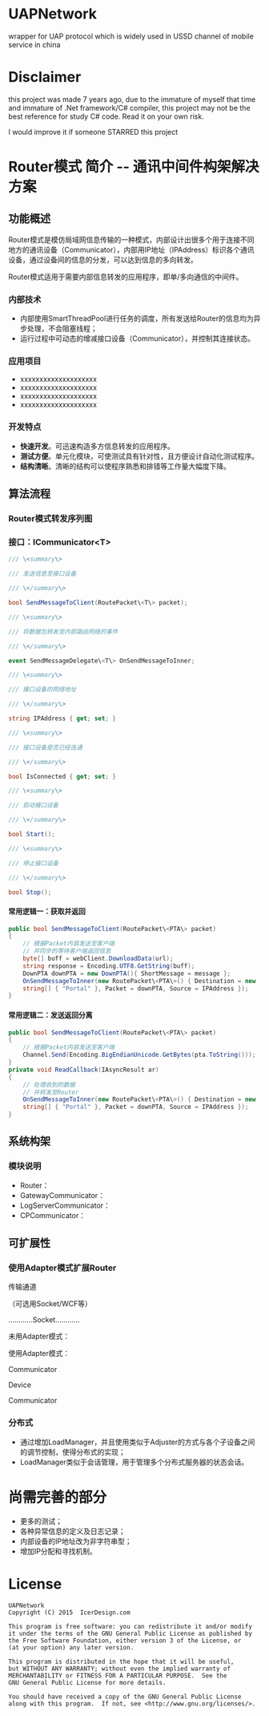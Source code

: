 UAPNetwork
==========

wrapper for UAP protocol which is widely used in USSD channel of mobile service in china

Disclaimer
==========

this project was made 7 years ago, due to the immature of myself that time and immature of .Net framework/C# compiler,
this project may not be the best reference for study C# code. Read it on your own risk.

I would improve it if someone STARRED this project


# Router模式 简介 -- 通讯中间件构架解决方案

## 功能概述 

Router模式是模仿局域网信息传输的一种模式，内部设计出很多个用于连接不同地方的通讯设备（Communicator），内部用IP地址（IPAddress）标识各个通讯设备，通过设备间的信息的分发，可以达到信息的多向转发。

Router模式适用于需要内部信息转发的应用程序，即单/多向通信的中间件。

### 内部技术 

-   内部使用SmartThreadPool进行任务的调度，所有发送给Router的信息均为异步处理，不会阻塞线程；
-   运行过程中可动态的增减接口设备（Communicator），并控制其连接状态。

### 应用项目 

-   xxxxxxxxxxxxxxxxxxxx
-   xxxxxxxxxxxxxxxxxxxx
-   xxxxxxxxxxxxxxxxxxxx
-   xxxxxxxxxxxxxxxxxxxx

### 开发特点 

-   **快速开发**。可迅速构造多方信息转发的应用程序。
-   **测试方便**。单元化模块，可使测试具有针对性，且方便设计自动化测试程序。
-   **结构清晰**。清晰的结构可以使程序熟悉和排错等工作量大幅度下降。

## 算法流程

### Router模式转发序列图 

### 接口：ICommunicator\<T\> 

```cs
/// \<summary\>

/// 发送信息至接口设备

/// \</summary\>

bool SendMessageToClient(RoutePacket\<T\> packet);

/// \<summary\>

/// 将数据包转发至内部路由网络的事件

/// \</summary\>

event SendMessageDelegate\<T\> OnSendMessageToInner;

/// \<summary\>

/// 接口设备的网络地址

/// \</summary\>

string IPAddress { get; set; }

/// \<summary\>

/// 接口设备是否已经连通

/// \</summary\>

bool IsConnected { get; set; }

/// \<summary\>

/// 启动接口设备

/// \</summary\>

bool Start();

/// \<summary\>

/// 停止接口设备

/// \</summary\>

bool Stop();
```

#### 常用逻辑一：获取并返回 

```cs
public bool SendMessageToClient(RoutePacket\<PTA\> packet)
{
    // 根据Packet内容发送至客户端
    // 并同步的等待客户端返回信息
    byte[] buff = webClient.DownloadData(url);
    string response = Encoding.UTF8.GetString(buff);
    DownPTA downPTA = new DownPTA(){ ShortMessage = message };
    OnSendMessageToInner(new RoutePacket\<PTA\>() { Destination = new
    string[] { "Portal" }, Packet = downPTA, Source = IPAddress });
} 
```

#### 常用逻辑二：发送返回分离 

```cs
public bool SendMessageToClient(RoutePacket\<PTA\> packet)
{
    // 根据Packet内容发送至客户端
    Channel.Send(Encoding.BigEndianUnicode.GetBytes(pta.ToString()));
} 
private void ReadCallback(IAsyncResult ar)
{
    // 处理收到的数据
    // 并转发至Router
    OnSendMessageToInner(new RoutePacket\<PTA\>() { Destination = new
    string[] { "Portal" }, Packet = downPTA, Source = IPAddress });
}
```

## 系统构架

### 模块说明 

-   Router：
-   GatewayCommunicator：
-   LogServerCommunicator：
-   CPCommunicator：

## 可扩展性

### 使用Adapter模式扩展Router 

传输通道

（可选用Socket/WCF等）

…………Socket…………

未用Adapter模式：

使用Adapter模式：

Communicator

Device

Communicator

### 分布式 

-   通过增加LoadManager，并且使用类似于Adjuster的方式与各个子设备之间的调节控制，使得分布式的实现；
-   LoadManager类似于会话管理，用于管理多个分布式服务器的状态会话。


尚需完善的部分 
==============

-   更多的测试；
-   各种异常信息的定义及日志记录；
-   内部设备的IP地址改为非字符串型；
-   增加IP分配和寻找机制。

# License

    UAPNetwork
    Copyright (C) 2015  IcerDesign.com

    This program is free software: you can redistribute it and/or modify
    it under the terms of the GNU General Public License as published by
    the Free Software Foundation, either version 3 of the License, or
    (at your option) any later version.

    This program is distributed in the hope that it will be useful,
    but WITHOUT ANY WARRANTY; without even the implied warranty of
    MERCHANTABILITY or FITNESS FOR A PARTICULAR PURPOSE.  See the
    GNU General Public License for more details.

    You should have received a copy of the GNU General Public License
    along with this program.  If not, see <http://www.gnu.org/licenses/>.
